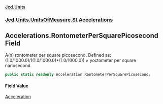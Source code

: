 #### [Jcd.Units](index.md 'index')
### [Jcd.Units.UnitsOfMeasure.SI](Jcd.Units.UnitsOfMeasure.SI.md 'Jcd.Units.UnitsOfMeasure.SI').[Accelerations](Accelerations.md 'Jcd.Units.UnitsOfMeasure.SI.Accelerations')

## Accelerations.RontometerPerSquarePicosecond Field

A(n) rontometer per square picosecond. Defined as: (1.0/1000.0)/((1.0/1000.0)*(1.0/1000.0)) × yoctometer per square nanosecond.

```csharp
public static readonly Acceleration RontometerPerSquarePicosecond;
```

#### Field Value
[Acceleration](Acceleration.md 'Jcd.Units.UnitTypes.Acceleration')